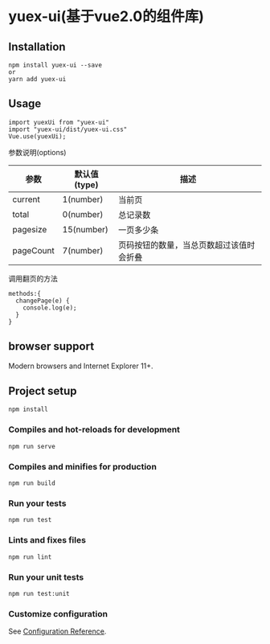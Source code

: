 # yuex-ui(基于vue2.0的组件库)


## Installation
```
npm install yuex-ui --save
or
yarn add yuex-ui
```
## Usage
```
import yuexUi from "yuex-ui"
import "yuex-ui/dist/yuex-ui.css"
Vue.use(yuexUi);
```
参数说明(options)

参数      | 默认值(type)| 描述
----------|------------|-------------------------------------
current   | 1(number)  | 当前页
total     | 0(number)  | 总记录数
pagesize  | 15(number) | 一页多少条
pageCount | 7(number)  | 页码按钮的数量，当总页数超过该值时会折叠

调用翻页的方法
```
methods:{
  changePage(e) {
    console.log(e);
  }
}
```
## browser support
Modern browsers and Internet Explorer 11+.

## Project setup
```
npm install
```

### Compiles and hot-reloads for development
```
npm run serve
```

### Compiles and minifies for production
```
npm run build
```

### Run your tests
```
npm run test
```

### Lints and fixes files
```
npm run lint
```

### Run your unit tests
```
npm run test:unit
```

### Customize configuration
See [Configuration Reference](https://cli.vuejs.org/config/).
